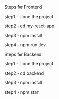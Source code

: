 Steps for Frontend


step1 - clone the project

step2 - cd my-react-app

step3 - npm install 

step4 - npm run dev


Steps for Backend


step1 - clone the project

step2 - cd backend

step3 - npm install 

step4 - npm start
